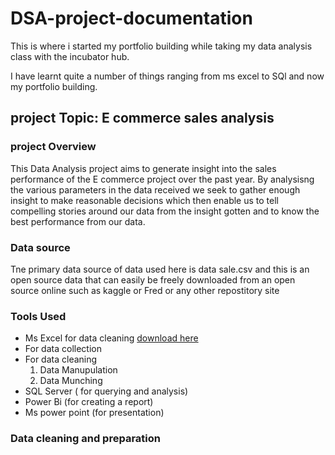 # DSA-project-documentation

This is where i started my portfolio building while taking my data analysis class with the incubator hub.

I have learnt quite a number of things ranging from ms excel to SQl and now my portfolio building.

## project Topic: E commerce sales analysis

### project Overview
This Data Analysis project aims to generate insight into the sales performance 
of the E commerce project over the past year. By analysisng the various parameters in the data 
received we seek to gather enough insight to make reasonable decisions which then enable us to tell
compelling stories around our data from the insight gotten and to know the best performance from our data.

### Data source
Tne  primary data source of data used here is data sale.csv and this is an open source 
data that can easily be freely downloaded from an open source online such as kaggle
or Fred or any other repostitory site

### Tools Used
-  Ms Excel for data cleaning [download here](https://www.microsoft.com)
  - For data collection
  - For data cleaning
    1. Data Manupulation
    2. Data Munching
-  SQL Server ( for querying and analysis)
-  Power Bi (for creating a report)
-  Ms power point (for presentation)
  ### Data cleaning and preparation

